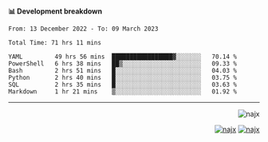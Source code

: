 <b>📊 Development breakdown</b>
<!--START_SECTION:waka-->

```text
From: 13 December 2022 - To: 09 March 2023

Total Time: 71 hrs 11 mins

YAML         49 hrs 56 mins  █████████████████▓░░░░░░░   70.14 %
PowerShell   6 hrs 38 mins   ██▒░░░░░░░░░░░░░░░░░░░░░░   09.33 %
Bash         2 hrs 51 mins   █░░░░░░░░░░░░░░░░░░░░░░░░   04.03 %
Python       2 hrs 40 mins   █░░░░░░░░░░░░░░░░░░░░░░░░   03.75 %
SQL          2 hrs 35 mins   █░░░░░░░░░░░░░░░░░░░░░░░░   03.63 %
Markdown     1 hr 21 mins    ▒░░░░░░░░░░░░░░░░░░░░░░░░   01.92 %
```

<!--END_SECTION:waka-->
-----
<p align="right">
  <img src="https://komarev.com/ghpvc/?username=najx&label=GitHub%20Profile%20Views&color=yellow&style=flat" alt="najx" />
</p align="center">
<p align="right">
  <a href="https://www.linkedin.com/in/abdx"><img src="https://img.shields.io/badge/LinkedIn--_.svg?style=social&logo=linkedin" alt="najx"></a>
  <a href="https://stackoverflow.com/users/19588110/najim-abdelmoula"><img src="https://img.shields.io/badge/Stack Overflow--_.svg?style=social&logo=stackoverflow" alt="najx"></a>
</p align="center">
